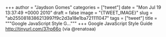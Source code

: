 
+++
author = "Jaydson Gomes"
categories = ["tweet"]
date = "Mon Jul 19 13:37:49 +0000 2010"
draft = false
image = "{TWEET_IMAGE}"
slug = "ab2550818386213997f9c2d3a18e1ba721111047"
tags = ["tweet"]
title = """Google JavaScript Style G..."""
+++
Google JavaScript Style Guide http://tinyurl.com/37rp66o (via @renatoaa)
